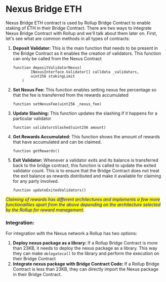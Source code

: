 # Nexus Bridge ETH

Nexus Bridge ETH contract is used by Rollup Bridge Contract to enable staking of ETH in their Bridge Contract. There are two ways to integrate Nexus Bridge Contract with Rollup and we'll talk about them later on. First, let's see what are common methods in all types of contracts:

1.  **Deposit Validator:** This is the main function that needs to be present in the Bridge Contract as it enables the creation of validators. This function can only be called from the Nexus Contract

    ```solidity
    function depositValidatorNexus(
            INexusInterface.Validator[] calldata _validators,
            uint256 stakingLimit
        )
    ```
2.  **Set Nexus Fee:** This function enables setting nexus fee percentage so that the fee is transferred from the rewards accumulated

    ```solidity
    function setNexusFee(uint256 _nexus_fee)
    ```
3.  **Update Slashing:** This function updates the slashing if it happens for a particular validator

    ```solidity
    function validatorsSlashed(uint256 amount)
    ```
4.  **Get Rewards Accumulated:** This function shows the amount of rewards that have accumulated and can be claimed.

    ```solidity
    function getRewards()
    ```
5.  **Exit Validator:** Whenever a validator exits and its balance is transferred back to the bridge contract, this function is called to update the exited validator count. This is to ensure that the Bridge Contract does not treat the exit balance as rewards distributed and make it available for claiming for any party involved.

    ```solidity
    function updateExitedValidators()
    ```

_<mark style="color:blue;">Claiming of rewards has different architectures and implements a few more functionalities apart from the above depending on the architecture selected by the Rollup for reward management.</mark>_&#x20;

### Integration:

For integration with the Nexus network a Rollup has two options:

1. **Deploy nexus package as a library:** If a Rollup Bridge Contract is more than 23KB, it needs to deploy the nexus package as a library. This way they can make _`delegatecall`_ to the library and perform the execution on their Bridge Contract
2. **Integrate nexus package with Bridge Contract Code:** If a Rollup Bridge Contract is less than 23KB, they can directly import the Nexus package in their Bridge Contract.
